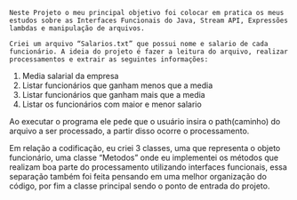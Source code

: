 	Neste Projeto o meu principal objetivo foi colocar em pratica os meus estudos sobre as Interfaces Funcionais do Java, Stream API, Expressões lambdas e manipulação de arquivos.

	Criei um arquivo “Salarios.txt” que possui nome e salario de cada funcionário. A ideia do projeto é fazer a leitura do arquivo, realizar processamentos e extrair as seguintes informações:

1) Media salarial da empresa
2) Listar funcionários que ganham menos que a media
3) Listar funcionários que ganham mais que a media
4) Listar os funcionários com maior e menor salario


Ao executar o programa ele pede que o usuário insira o path(caminho) do arquivo a ser processado, a partir disso ocorre o processamento.

Em relação a  codificação, eu criei 3 classes, uma que representa o objeto funcionário, uma classe “Metodos” onde eu implementei os métodos que realizam boa parte do processamento utilizando interfaces funcionais, essa separação também foi feita pensando em uma melhor organização do código, por fim a classe principal sendo o ponto de entrada do projeto.  
